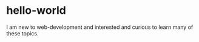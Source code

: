# hello-world

I am new to web-development and interested and curious to learn many of these topics.
